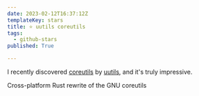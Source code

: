 ```yaml
---
date: 2023-02-12T16:37:12Z
templateKey: stars
title: ⭐ uutils coreutils
tags:
  - github-stars
published: True

---
```


I recently discovered [coreutils](https://github.com/uutils/coreutils) by [uutils](https://github.com/uutils), and it's truly impressive.

Cross-platform Rust rewrite of the GNU coreutils
